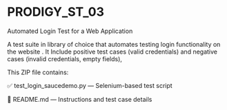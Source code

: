 # PRODIGY_ST_03
Automated Login Test for a Web Application

A test suite in library of choice that
automates testing login functionality on the
website .
It Include positive test cases (valid
credentials) and negative cases (invalid
credentials, empty fields),

This ZIP file contains:

✅ test_login_saucedemo.py — Selenium-based test script

📄 README.md — Instructions and test case details
